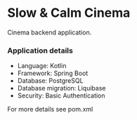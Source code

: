 # Slow & Calm Cinema

Cinema backend application.

### Application details

* Language: Kotlin
* Framework: Spring Boot
* Database: PostgreSQL
* Database migration: Liquibase
* Security: Basic Authentication

For more details see pom.xml